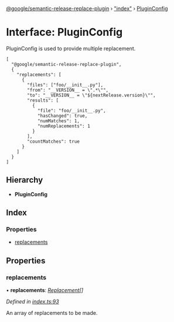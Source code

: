 [@google/semantic-release-replace-plugin](../README.md) › ["index"](../modules/_index_.md) › [PluginConfig](_index_.pluginconfig.md)

# Interface: PluginConfig

PluginConfig is used to provide multiple replacement.

```
[
  "@google/semantic-release-replace-plugin",
  {
    "replacements": [
      {
        "files": ["foo/__init__.py"],
        "from": "__VERSION__ = \".*\"",
        "to": "__VERSION__ = \"${nextRelease.version}\"",
        "results": [
          {
            "file": "foo/__init__.py",
            "hasChanged": true,
            "numMatches": 1,
            "numReplacements": 1
          }
        ],
        "countMatches": true
      }
    ]
  }
]
```

## Hierarchy

* **PluginConfig**

## Index

### Properties

* [replacements](_index_.pluginconfig.md#replacements)

## Properties

###  replacements

• **replacements**: *[Replacement](_index_.replacement.md)[]*

*Defined in [index.ts:93](https://github.com/google/semantic-release-replace-plugin/blob/master/src/index.ts#L93)*

An array of replacements to be made.
